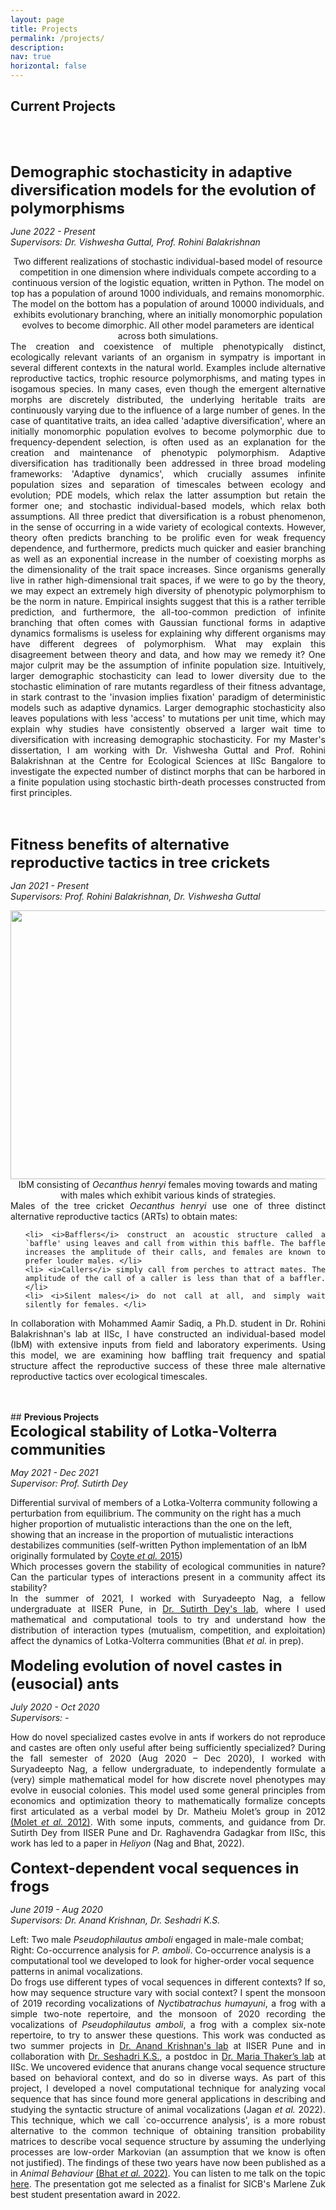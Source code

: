 ```yaml
---
layout: page
title: Projects
permalink: /projects/
description: 
nav: true
horizontal: false
---
```


## <b> Current Projects </b>
<br>

<b> <font size="5">  
Demographic stochasticity in adaptive diversification models for the evolution of polymorphisms
</font>  </b> 

<i> June 2022 - Present <br>
Supervisors: Dr. Vishwesha Guttal, Prof. Rohini Balakrishnan</i>

<div class="row">
    <div class="col-sm mt-3 mt-md-0" style="text-align: center">
        <img class="img-fluid rounded z-depth-1" src="/assets/img/evolutionary_branching.png" alt="" title="" />
    </div>
</div>
<div class="caption" style="text-align: center">
Two different realizations of stochastic individual-based model of resource competition in one dimension where individuals compete according to a continuous version of the logistic equation, written in Python. The model on top has a population of around 1000 individuals, and remains monomorphic. The model on the bottom has a population of around 10000 individuals, and exhibits evolutionary branching, where an initially monomorphic population evolves to become dimorphic. All other model parameters are identical across both simulations.
</div>

<div style="text-align: justify">
The creation and coexistence of multiple phenotypically distinct, ecologically relevant variants of an organism in sympatry is important in several different contexts in the natural world. Examples include alternative reproductive tactics, trophic resource polymorphisms, and mating types in isogamous species. In many cases, even though the emergent alternative morphs are discretely distributed, the underlying heritable traits are continuously varying due to the influence of a large number of genes. In the case of quantitative traits, an idea called 'adaptive diversification', where an initially monomorphic population evolves to become polymorphic due to frequency-dependent selection, is often used as an explanation for the creation and maintenance of phenotypic polymorphism. Adaptive diversification has traditionally been addressed in three broad modeling frameworks: 'Adaptive dynamics', which crucially assumes infinite population sizes and separation of timescales between ecology and evolution; PDE models, which relax the latter assumption but retain the former one; and stochastic individual-based models, which relax both assumptions. All three predict that diversification is a robust phenomenon, in the sense of occurring in a wide variety of ecological contexts. However, theory often predicts branching to be prolific even for weak frequency dependence, and furthermore, predicts much quicker and easier branching as well as an exponential increase in the number of coexisting morphs as the dimensionality of the trait space increases. Since organisms generally live in rather high-dimensional trait spaces, if we were to go by the theory, we may expect an extremely high diversity of phenotypic polymorphism to be the norm in nature. Empirical insights suggest that this is a rather terrible prediction, and furthermore, the all-too-common prediction of infinite branching that often comes with Gaussian functional forms in adaptive dynamics formalisms is useless for explaining why different organisms may have different degrees of polymorphism. What may explain this disagreement between theory and data, and how may we remedy it? One major culprit may be the assumption of infinite population size. Intuitively, larger demographic stochasticity can lead to lower diversity due to the stochastic elimination of rare mutants regardless of their fitness advantage, in stark contrast to the 'invasion implies fixation' paradigm of deterministic models such as adaptive dynamics. Larger demographic stochasticity also leaves populations with less 'access' to mutations per unit time, which may explain why studies have consistently observed a larger wait time to diversification with increasing demographic stochasticity. For my Master's dissertation, I am working with Dr. Vishwesha Guttal and Prof. Rohini Balakrishnan at the Centre for Ecological Sciences at IISc Bangalore to investigate the expected number of distinct morphs that can be harbored in a finite population using stochastic birth-death processes constructed from first principles.
<!---
Discrete phenotypic polymorphisms, where individuals of a single species are present in more than one distinct phenotype, are ubiquitous in nature. These polymorphisms occur in ecologically important scenarios such as mate choice (alternative reproductive tactics) and foraging (trophic resource polymorphisms). Evolutionary branching, the phenomenon of diversification of an initially monomorphic population due to frequency-dependent selection, is a useful framework in which to study the evolution and maintenance of discrete polymorphisms. Studying the factors affecting the diversity of polymorphisms maintained in a system could in turn could provide more general insights into the role of frequency-dependent selection in speciation and the creation and maintenance of biodiversity. Evolutionary branching has historically been examined through the lens of adaptive dynamics, a certain off-shoot of evolutionary game theory which allows for continuously varying strategies and non-linear payoff functions between strategies (Corresponding to nonlinear games such as playing-the-field games in EGT). A well-known theoretical result relating to the concept of limiting similarity dictates that in the context of resource competition, populations in which the trait space has more dimensions generally harbour more polymorphisms at equilibrium. However, this result has been formulated in the infinite species limit, whereas in real life, demographic stochasticity plays an important role. For my Master's dissertation, I am working with Dr. Vishwesha Guttal and Dr. Rohini Balakrishnan at the Indian Institute of Science (IISc), where I wish to examine the interplay between demographic stochasticity (population size) and dimensionality of the trait space in determining the expected diversity of polymorphisms in populations of competing individuals.
--->
</div>

<br>


<b> <font size="5">  
Fitness benefits of alternative reproductive tactics in tree crickets
</font>  </b> 

<i> Jan 2021 - Present <br>
Supervisors: Prof. Rohini Balakrishnan, Dr. Vishwesha Guttal</i>

<div class="row">
    <div class="col-sm mt-3 mt-md-0" style="text-align: center">
        <img class="img-fluid rounded z-depth-1" width = "700" height = "430" src="/assets/img/cricket_IbM.gif" alt="" title="" />
    </div>                                              
</div>
<div class="caption" style="text-align: center">
   IbM consisting of <i>Oecanthus henryi</i> females moving towards and mating with males which exhibit various kinds of strategies.
</div>

<div style="text-align: justify">
Males of the tree cricket <i>Oecanthus henryi</i> use one of three distinct alternative reproductive tactics (ARTs) to obtain mates:

<ul>

    <li> <i>Bafflers</i> construct an acoustic structure called a `baffle' using leaves and call from within this baffle. The baffle increases the amplitude of their calls, and females are known to prefer louder males. </li>
    <li> <i>Callers</i> simply call from perches to attract mates. The amplitude of the call of a caller is less than that of a baffler. </li>
    <li> <i>Silent males</i> do not call at all, and simply wait silently for females. </li>
</ul>
 
In collaboration with Mohammed Aamir Sadiq, a Ph.D. student in Dr. Rohini Balakrishnan's lab at IISc, I have constructed an individual-based model (IbM) with extensive inputs from field and laboratory experiments. Using this model, we are examining how baffling trait frequency and spatial structure affect the reproductive success of these three male alternative reproductive tactics over ecological timescales.
</div>

<br>
<br>
## <b> Previous Projects </b>
<br>
<b> <font size="5">  
Ecological stability of Lotka-Volterra communities
</font>  </b> 

<i> May 2021 - Dec 2021 <br>
Supervisor: Prof. Sutirth Dey </i>


<div class="row">
    <div class="col-sm mt-3 mt-md-0">
        <img class="img-fluid rounded z-depth-1" src="/assets/img/bacteria.png" alt="" title="" />
    </div>
</div>
<div class="caption">
    Differential survival of members of a Lotka-Volterra community following a perturbation from equilibrium. The community on the right has a much higher proportion of mutualistic interactions than the one on the left, showing that an increase in the proportion of mutualistic interactions destabilizes communities (self-written Python implementation of an IbM originally formulated by <a href = "https://science.sciencemag.org/content/350/6261/663.abstract">Coyte <i>et al.</i> 2015</a>)
</div>

<div style="text-align: justify">
Which processes govern the stability of ecological communities in nature? Can the particular types of interactions present in a community affect its stability?<br>
In the summer of 2021, I worked with Suryadeepto Nag, a fellow undergraduate at IISER Pune, in <a href = "https://sites.google.com/a/acads.iiserpune.ac.in/sdlab/pbl-iiser-p">Dr. Sutirth Dey's lab</a>, where I used mathematical and computational tools to try and understand how the distribution of interaction types (mutualism, competition, and exploitation) affect the dynamics of Lotka-Volterra communities (Bhat <i>et al.</i> in prep).

</div>
<br>
<b> <font size="5">  
Modeling evolution of novel castes in (eusocial) ants
</font>  </b>

<i> July 2020 - Oct 2020 <br>
Supervisors: - </i>
<div style="text-align: justify">
How do novel specialized castes evolve in ants if workers do not reproduce and castes are often only useful after being sufficiently specialized? During the fall semester of 2020 (Aug 2020 – Dec 2020), I worked with Suryadeepto Nag, a fellow undergraduate, to independently formulate a (very) simple mathematical model for how discrete novel phenotypes may evolve in eusocial colonies. This model used some general principles from economics and optimization theory to mathematically formalize concepts first articulated as a verbal model by Dr. Matheiu Molet’s group in 2012 <a href='https://www.journals.uchicago.edu/doi/10.1086/667368'>(Molet <i>et al.</i> 2012)</a>. With some inputs, comments, and guidance from Dr. Sutirth Dey from IISER Pune and Dr. Raghavendra Gadagkar from IISc, this work has led to a paper in <i>Heliyon</i> (Nag and Bhat, 2022).
</div>
<br>
<b> <font size="5">  
Context-dependent vocal sequences in frogs
</font>  </b>

<i> June 2019 - Aug 2020 <br>
Supervisors: Dr. Anand Krishnan, Dr. Seshadri K.S.</i>

<div class="row">
    <div class="col-sm mt-3 mt-md-0">
        <img class="img-fluid rounded z-depth-1" src="/assets/img/pseudophilautus.png" alt="" title="" />
    </div>
</div>
<div class="caption" style="text-align: left">
   Left: Two male <i>Pseudophilautus amboli</i> engaged in male-male combat; Right: Co-occurrence analysis for <i>P. amboli</i>. Co-occurrence analysis is a computational tool we developed to look for higher-order vocal sequence patterns in animal vocalizations.
</div>
<div style="text-align: justify">
Do frogs use different types of vocal sequences in different contexts? If so, how may sequence structure vary with social context? I spent the monsoon of 2019 recording vocalizations of <i>Nyctibatrachus humayuni</i>, a frog with a simple two-note repertoire, and the monsoon of 2020 recording the vocalizations of <i>Pseudophilautus amboli</i>, a frog with a complex six-note repertoire, to try to answer these questions. This work was conducted as two summer projects in
 <a href = "https://sites.google.com/view/eceb-lab/home">Dr. Anand Krishnan's lab</a> at IISER Pune and in collaboration with <a href = "http://seshadriks.weebly.com/">Dr. Seshadri K.S.</a>, a postdoc in <a href = "https://mariathaker.weebly.com/">Dr. Maria Thaker’s lab</a> at IISc. We uncovered evidence that anurans change vocal sequence structure based on behavioral context, and do so in diverse ways. As part of this project, I developed a novel computational technique for analyzing vocal sequence that has since found more general applications in describing and studying the syntactic structure of animal vocalizations (Jagan <i>et al.</i> 2022). This technique, which we call `co-occurrence analysis', is a more robust alternative to the common technique of obtaining transition probability matrices to describe vocal sequence structure by assuming the underlying processes are low-order Markovian (an assumption that we know is often not justified). The findings of these two years have now been published as a in <i>Animal Behaviour</i> <a href='https://doi.org/10.1016/j.anbehav.2021.12.004'>(Bhat <i>et al.</i> 2022)</a>. You can listen to me talk on the topic <a href = 'https://www.youtube.com/watch?v=QCsX88lTaos'>here</a>. The presentation got me selected as a finalist for SICB's Marlene Zuk best student presentation award in 2022.
</div>




